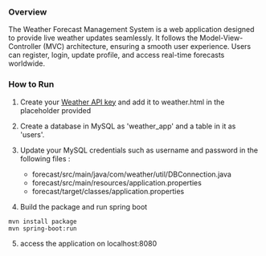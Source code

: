 ### Overview
The Weather Forecast Management System is a web application designed to provide live weather updates seamlessly. It follows the Model-View-Controller (MVC) architecture, ensuring a smooth user experience. Users can register, login, update profile, and access real-time forecasts worldwide.

### How to Run

1. Create your [Weather API key](https://www.weatherapi.com/) and add it to weather.html in the placeholder provided

2. Create a database in MySQL as 'weather_app' and a table in it as 'users'.  
   
3. Update your MySQL credentials such as username and password in the following files :
   - forecast/src/main/java/com/weather/util/DBConnection.java
   - forecast/src/main/resources/application.properties
   - forecast/target/classes/application.properties
     
4. Build the package and run spring boot
```
mvn install package
mvn spring-boot:run
```
5. access the application on localhost:8080


